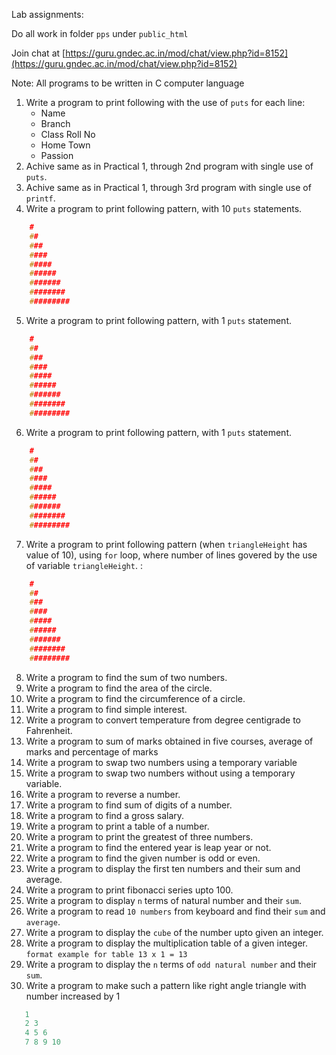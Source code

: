 Lab assignments:

Do all work in folder `pps` under `public_html`

Join chat at [https://guru.gndec.ac.in/mod/chat/view.php?id=8152](https://guru.gndec.ac.in/mod/chat/view.php?id=8152)

Note: All programs to be written in C computer language


1. Write a program to print following with the use of `puts` for each line:
    - Name
    - Branch
    - Class Roll No
    - Home Town
    - Passion
1. Achive same as in Practical 1, through 2nd program with single use of `puts`.
1. Achive same as in Practical 1, through 3rd program with single use of `printf`.
1. Write a program to print following pattern, with 10 `puts` statements.
```c
    #
    ##
    ###
    ####
    #####
    ######
    #######
    ########
    #########
```
5. Write a program to print following pattern, with 1 `puts` statement.
```c
    #
    ##
    ###
    ####
    #####
    ######
    #######
    ########
    #########
```
6. Write a program to print following pattern, with 1 `puts` statement.
```c
    #
    ##
    ###
    ####
    #####
    ######
    #######
    ########
    #########
```
7. Write a program to print following pattern (when `triangleHeight` has value of 10), using `for` loop, where number of lines govered by the use of variable `triangleHeight`. :
```c
    #
    ##
    ###
    ####
    #####
    ######
    #######
    ########
    #########
```
8. Write a program to find the sum of two numbers.
9. Write a program to find the area of the circle.
10. Write a program to find the circumference of a circle.
11. Write a program to find simple interest.
12. Write a program to convert temperature from degree centigrade to Fahrenheit.
13. Write a program to sum of marks obtained in five courses, average of marks and percentage of marks
14. Write a program to swap two numbers using a temporary variable
15. Write a program to swap two numbers without using a temporary variable.
16. Write a program to reverse a number.
17. Write a program to find sum of digits of a number.
18. Write a program to find a gross salary.
19. Write a program to print a table of a number.
20. Write a program to print the greatest of three numbers.
21. Write a program to find the entered year is leap year or not.
22. Write a program to find the given number is odd or even.
23. Write a program to display the first ten numbers and their sum and average.
24. Write a program to print fibonacci series upto 100.
25. Write a program to display `n` terms of natural number and their `sum`.
26.  Write a program to read `10 numbers` from keyboard and find their `sum` and `average`.
27. Write a program to display the `cube` of the number upto given an integer.
28. Write a program to display the multiplication table of a given integer. `format example for table 13 x 1 = 13`
29. Write a program to display the `n` terms of `odd natural number` and their `sum`.
30. Write a program to make such a pattern like right angle triangle with number increased by 1
```c
   1
   2 3
   4 5 6
   7 8 9 10
```